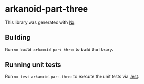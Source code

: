 # arkanoid-part-three

This library was generated with [Nx](https://nx.dev).

## Building

Run `nx build arkanoid-part-three` to build the library.

## Running unit tests

Run `nx test arkanoid-part-three` to execute the unit tests via [Jest](https://jestjs.io).
